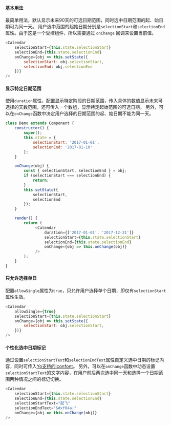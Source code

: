 #### 基本用法
最简单用法，默认显示未来90天的可选日期范围，同时选中日期范围的起、始日期可为同一天。
用户选中范围的起始日期分别是`selectionStart`和`selectionEnd`属性。由于这是一个受控组件，所以需要通过 `onChange` 回调来设置当前值。

```javascript
<Calendar 
    selectionStart={this.state.selectionStart}
    selectionEnd={this.state.selectionEnd}
    onChange={obj => this.setState({
        selectionStart: obj.selectionStart,
        selectionEnd: obj.selectionEnd
    })}
/>
```

#### 显示特定日期范围
使用`duration`属性，配置显示特定阶段的日期范围，传入具体的数值显示未来可选择的天数范围，还可传入一个数组，显示特定起始范围的可选日期。
另外，可以在`onChange`函数中决定用户选择的日期范围的起、始日期不能为同一天。

```JavaScript
class Demo extends Component {
    constructor() {
        super();
        this.state = {
            selectionStart: '2017-01-01',
            selectionEnd: '2017-01-10'
        };
    }

    onChange(obj) {
        const { selectionStart, selectionEnd } = obj;
        if (selectionStart === selectionEnd) {
            return;
        }
        this.setState({
            selectionStart,
            selectionEnd
        });
    }

    render() {
        return (
             <Calendar
                 duration={['2017-01-01', '2017-12-31']}
                 selectionStart={this.state.selectionStart}
                 selectionEnd={this.state.selectionEnd}
                 onChange={obj => this.onChange(obj)}
             />
        );
    }
}

```
#### 只允许选择单日
配置`allowSingle`属性为`true`，只允许用户选择单个日期，即仅有`selectionStart`属性生效。

```javascript
<Calendar
    allowSingle={true}
    selectionStart={this.state.selectionStart}
    onChange={obj => this.setState({
        selectionStart: obj.selectionStart,
    })}    
/>
```

#### 个性化选中日期标记
通过设置`selectionStartText`和`selectionEndText`属性自定义选中日期的标记内容，同时可传入[Yo支持的iconfont](http://iconfont.corp.qunar.com/repositories/7)。
另外，可以在`onChange`函数中动态设置`selectionStartText`的文字内容，在用户前后两次选中同一天和选择一个日期范围两种情况之间的标记切换。
```JavaScript
<Calendar
    selectionStart={this.state.selectionStart}
    selectionEnd={this.state.selectionEnd}
    selectionStartText="起飞"
    selectionEndText="&#xf04a;"
    onChange={obj => this.onChange(obj)}
/>
```